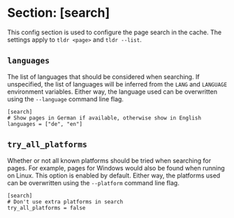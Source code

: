 # Section: \[search\]

This config section is used to configure the page search in the cache.
The settings apply to `tldr <page>` and `tldr --list`.

## `languages`

The list of languages that should be considered when searching.
If unspecified, the list of languages will be inferred from the `LANG` and `LANGUAGE` environment variables.
Either way, the language used can be overwritten using the `--language` command line flag.

    [search]
    # Show pages in German if available, otherwise show in English
    languages = ["de", "en"]

## `try_all_platforms`

Whether or not all known platforms should be tried when searching for pages.
For example, pages for Windows would also be found when running on Linux.
This option is enabled by default.
Either way, the platforms used can be overwritten using the `--platform` command line flag.

    [search]
    # Don't use extra platforms in search
    try_all_platforms = false
